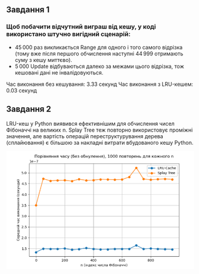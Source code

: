 ## Завдання 1

### Щоб побачити відчутний виграш від кешу, у коді використано штучно вигідний сценарій:
- 45 000 раз викликається Range для одного і того самого відрізка (тому вже після першого обчислення наступні 44 999 отримають суму з кешу миттєво).
- 5 000 Update відбуваються далеко за межами цього відрізка, тож кешовані дані не інвалідовуються.

Час виконання без кешування: 3.33 секунд
Час виконання з LRU-кешем: 0.03 секунд

## Завдання 2

LRU-кеш у Python виявився ефективнішим для обчислення чисел Фібоначчі на великих n. 
Splay Tree теж повторно використовує проміжні значення, але вартість операцій переструктурування дерева (сплайювання) є більшою 
за накладні витрати вбудованого кешу Python.

![alt text](Снимок.PNG)
